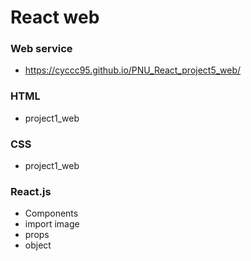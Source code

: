 # React web
### Web service
+ https://cyccc95.github.io/PNU_React_project5_web/
### HTML
+ project1_web
### CSS
+ project1_web
### React.js
+ Components
+ import image
+ props
+ object

